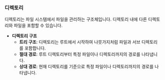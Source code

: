 ### 디렉토리

디렉토리는 파일 시스템에서 파일을 관리하는 구조체입니다. 디렉토리 내에 다른 디렉토리와 파일을 포함할 수 있습니다.

- **디렉토리 구조**
  - **트리 구조**: 디렉토리는 루트에서 시작하여 나뭇가지처럼 파일과 서브 디렉토리를 포함합니다.
  - **절대 경로**: 루트 디렉토리부터 특정 파일이나 디렉토리까지의 경로를 나타냅니다.
  - **상대 경로**: 현재 디렉토리를 기준으로 특정 파일이나 디렉토리까지의 경로를 나타냅니다.